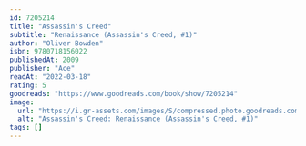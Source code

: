 ```yaml
---
id: 7205214
title: "Assassin's Creed"
subtitle: "Renaissance (Assassin's Creed, #1)"
author: "Oliver Bowden"
isbn: 9780718156022
publishedAt: 2009
publisher: "Ace"
readAt: "2022-03-18"
rating: 5
goodreads: "https://www.goodreads.com/book/show/7205214"
image:
  url: "https://i.gr-assets.com/images/S/compressed.photo.goodreads.com/books/1394133397l/7205214.jpg"
  alt: "Assassin's Creed: Renaissance (Assassin's Creed, #1)"
tags: []
---
```

